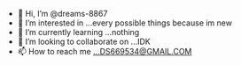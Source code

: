 - 👋 Hi, I’m @dreams-8867
- 👀 I’m interested in ...every possible things because im new  
- 🌱 I’m currently learning ...nothing    
- 💞️ I’m looking to collaborate on ...IDK
- 📫 How to reach me ...DS669534@GMAIL.COM

<!---
dreams-8867/dreams-8867 is a ✨ special ✨ repository because its `README.md` (this file) appears on your GitHub profile.
You can click the Preview link to take a look at your changes.
--->
